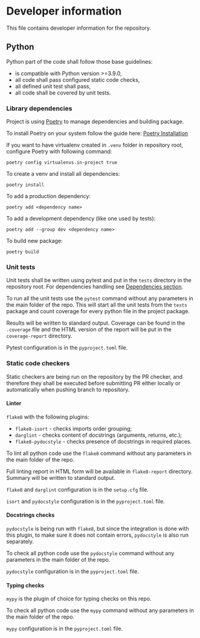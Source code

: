 # Developer information

This file contains developer information for the repository.

## Python

Python part of the code shall follow those base guidelines:

* is compatible with Python version >=3.9.0,
* all code shall pass configured static code checks,
* all defined unit test shall pass,
* all code shall be covered by unit tests.

### Library dependencies

Project is using [Poetry](https://python-poetry.org/) to manage dependencies and building package.

To install Poetry on your system follow the guide here: [Poetry Installation](https://python-poetry.org/docs/#installation)

If you want to have virtualenv created in `.venv` folder in repository root, configure Poetry with following command:

```console
poetry config virtualenvs.in-project true
```

To create a venv and install all dependencies:

```console
poetry install
```

To add a production dependency:

```console
poetry add <dependency name>
```

To add a development dependency (like one used by tests):

```console
poetry add --group dev <dependency name>
```

To build new package:

```console
poetry build
```

### Unit tests

Unit tests shall be written using pytest and put in the `tests` directory in the repository root. For dependencies handling see [Dependencies section](#library-dependencies).

To run all the unit tests use the `pytest` command without any parameters in the main folder of the repo. This will start all the unit tests from the `tests` package and count coverage for every python file in the project package.

Results will be written to standard output. Coverage can be found in the `.coverage` file and the HTML version of the report will be put in the `coverage-report` directory.

Pytest configuration is in the `pyproject.toml` file.

### Static code checkers

Static checkers are being run on the repository by the PR checker, and therefore they shall be executed before submitting PR either locally or automatically when pushing branch to repository.

#### Linter

`flake8` with the following plugins:

* `flake8-isort` - checks imports order grouping;
* `darglint` - checks content of docstrings (arguments, returns, etc.);
* `flake8-pydocstyle` - checks presence of docstrings in required places.

To lint all python code use the `flake8` command without any parameters in the main folder of the repo.

Full linting report in HTML form will be available in `flake8-report` directory. Summary will be written to standard output.

`flake8` and `darglint` configuration is in the `setup.cfg` file.

`isort` and `pydocstyle` configuration is in the `pyproject.toml` file.

#### Docstrings checks

`pydocstyle` is being run with `flake8`, but since the integration is done with this plugin, to make sure it does not contain errors, `pydocstyle` is also run separately.

To check all python code use the `pydocstyle` command without any parameters in the main folder of the repo.

`pydocstyle` configuration is in the `pyproject.toml` file.

#### Typing checks

`mypy` is the plugin of choice for typing checks on this repo.

To check all python code use the `mypy` command without any parameters in the main folder of the repo.

`mypy` configuration is in the `pyproject.toml` file.
